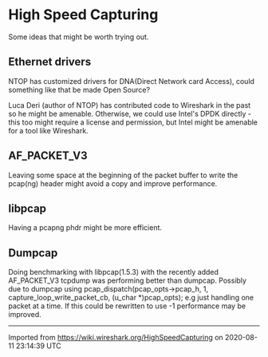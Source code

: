 # High Speed Capturing

Some ideas that might be worth trying out.

## Ethernet drivers

NTOP has customized drivers for DNA(Direct Network card Access), could something like that be made Open Source?

Luca Deri (author of NTOP) has contributed code to Wireshark in the past so he might be amenable. Otherwise, we could use Intel's DPDK directly - this too might require a license and permission, but Intel might be amenable for a tool like Wireshark.

## AF\_PACKET\_V3

Leaving some space at the beginning of the packet buffer to write the pcap(ng) header might avoid a copy and improve performance.

## libpcap

Having a pcapng phdr might be more efficient.

## Dumpcap

Doing benchmarking with libpcap(1.5.3) with the recently added AF\_PACKET\_V3 tcpdump was performing better than dumpcap. Possibly due to dumpcap using pcap\_dispatch(pcap\_opts-\>pcap\_h, 1, capture\_loop\_write\_packet\_cb, (u\_char \*)pcap\_opts); e.g just handling one packet at a time. If this could be rewritten to use -1 performance may be improved.

---

Imported from https://wiki.wireshark.org/HighSpeedCapturing on 2020-08-11 23:14:39 UTC
